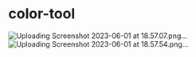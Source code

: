 # color-tool

![Uploading Screenshot 2023-06-01 at 18.57.07.png…]()
![Uploading Screenshot 2023-06-01 at 18.57.54.png…]()
